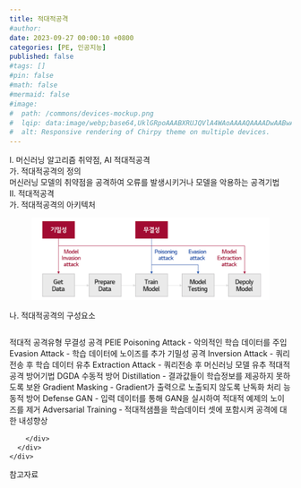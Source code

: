 ```yaml
---
title: 적대적공격
#author: 
date: 2023-09-27 00:00:10 +0800
categories: [PE, 인공지능]
published: false
#tags: []
#pin: false
#math: false
#mermaid: false
#image:
#  path: /commons/devices-mockup.png
#  lqip: data:image/webp;base64,UklGRpoAAABXRUJQVlA4WAoAAAAQAAAADwAABwAAQUxQSDIAAAARL0AmbZurmr57yyIiqE8oiG0bejIYEQTgqiDA9vqnsUSI6H+oAERp2HZ65qP/VIAWAFZQOCBCAAAA8AEAnQEqEAAIAAVAfCWkAALp8sF8rgRgAP7o9FDvMCkMde9PK7euH5M1m6VWoDXf2FkP3BqV0ZYbO6NA/VFIAAAA
#  alt: Responsive rendering of Chirpy theme on multiple devices.
---
```


<div class="post-wrap">
  <div class="para">
    <div class="para-title">
      I. 머신러닝 알고리즘 취약점, AI 적대적공격
    </div>
    <div class="para-cntnt">
      <div class="para">
        <div class="para-title">
          가. 적대적공격의 정의
        </div>
        <div class="para-cntnt">
            머신러닝 모델의 취약점을 공격하여 오류를 발생시키거나 모델을 악용하는 공격기법
        </div>
      </div>
    </div>
  </div>
  
  <div class="para">
    <div class="para-title">
      II. 적대적공격
    </div>
    <div class="para-cntnt">
      <div class="para">
        <div class="para-title">
          가. 적대적공격의 아키텍처
        </div>
        <div class="para-cntnt">
          <figure class="post-figure">
            <img src="/assets/img/posts/적대적공격.png" alt="적대적공격">
<!--            <figcaption>Source: Unveiling the Metaverse: Exploring Emerging Trends, Multifaceted Perspectives, and Future Challenges</figcaption>-->
          </figure>
        </div>
      </div>
      <div class="para">
        <div class="para-title">
          나. 적대적공격의 구성요소
        </div>
        <div class="para-cntnt">
          <table class="post-table">
          </table>
          적대적 공격유형
  무결성 공격 PEIE
    Poisoning Attack - 악의적인 학습 데이터를 주입
    Evasion Attack - 학습 데이터에 노이즈를 추가
  기밀성 공격
    Inversion Attack - 쿼리전송 후 학습 데이터 유추
    Extraction Attack - 쿼리전송 후 머신러닝 모델 유추
적대적 공격 방어기법 DGDA
  수동적 방어
    Distillation - 결과값들이 학습정보를 제공하지 못하도록 보완
    Gradient Masking - Gradient가 출력으로 노출되지 않도록 난독화 처리
  능동적 방어
    Defense GAN - 입력 데이터를 통해 GAN을 실시하여 적대적 예제의 노이즈를 제거
    Adversarial Training - 적대적샘플을 학습데이터 셋에 포함시켜 공격에 대한 내성향상

        </div>
      </div>
    </div>
  </div>

  <div class="refr-wrap">
    <div class="refr-title">
        참고자료
    </div>
    <ol class="refr-list">
    <!--    <li>(나현식, 최대선) <a target="_blank" href="https://scienceon.kisti.re.kr/commons/util/originalView.do?cn=JAKO202225948430499&oCn=JAKO202225948430499&dbt=JAKO&journal=NJOU00291864">메타버스 보안 위협 요소 및 대응 방안 검토</a></li>-->
    <!--    <li>(M. Uddin, S. Manickam, H. Ullah, M. Obaidat and A. Dandoush) <a target="_blank" href="https://ieeexplore.ieee.org/abstract/document/10138386">Unveiling the Metaverse: Exploring Emerging Trends, Multifaceted Perspectives, and Future Challenges</a></li>-->
    </ol>
  </div>
</div>
